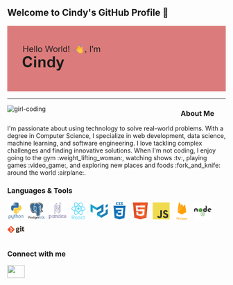 ## Welcome to Cindy's GitHub Profile 👋

![MasterHead](https://raw.githubusercontent.com/cindyweng18/cindyweng18/main/header.png)

---
<img align="left" alt="girl-coding" width="400" src="https://media1.giphy.com/media/v1.Y2lkPTc5MGI3NjExbXJobTZvMGdzYW9yZ3p5NXFuaXphZTFzeGpuaGlsN2FvdHBrZHFrbSZlcD12MV9pbnRlcm5hbF9naWZfYnlfaWQmY3Q9cw/aIJDrOomj81MQZz2uO/giphy.webp">

<h3 align="left">About Me</h3>
<p align="left">
  I'm passionate about using technology to solve real-world problems. With a degree in Computer Science, I specialize in web development, data science, machine learning, and software engineering. I love tackling complex challenges and finding innovative solutions. When I'm not coding, I enjoy going to the gym :weight_lifting_woman:, watching shows :tv:, playing games :video_game:, and exploring new places and foods :fork_and_knife: around the world :airplane:.
</p>

<h3 align="left">Languages & Tools</h3>
<div align="left">
  <img src="https://github.com/devicons/devicon/blob/master/icons/python/python-original-wordmark.svg" title="Python" alt="Python" width="40" height="40"/>&nbsp;
  <img src="https://github.com/devicons/devicon/blob/master/icons/postgresql/postgresql-original-wordmark.svg" title="PostgreSQL" alt="PostgreSQL" width="40" height="40"/>&nbsp;
  <img src="https://github.com/devicons/devicon/blob/master/icons/pandas/pandas-line-wordmark.svg" title="Pandas" alt="Pandas" width="40" height="40"/>&nbsp;
  <img src="https://github.com/devicons/devicon/blob/master/icons/react/react-original-wordmark.svg" title="React" alt="React" width="40" height="40"/>&nbsp;
  <img src="https://github.com/devicons/devicon/blob/master/icons/materialui/materialui-original.svg" title="Material UI" alt="Material UI" width="40" height="40"/>&nbsp;
  <img src="https://github.com/devicons/devicon/blob/master/icons/css3/css3-plain-wordmark.svg"  title="CSS3" alt="CSS" width="40" height="40"/>&nbsp;
  <img src="https://github.com/devicons/devicon/blob/master/icons/html5/html5-original.svg" title="HTML5" alt="HTML" width="40" height="40"/>&nbsp;
  <img src="https://github.com/devicons/devicon/blob/master/icons/javascript/javascript-original.svg" title="JavaScript" alt="JavaScript" width="40" height="40"/>&nbsp;
  <img src="https://github.com/devicons/devicon/blob/master/icons/firebase/firebase-plain-wordmark.svg" title="Firebase" alt="Firebase" width="40" height="40"/>&nbsp;
  <img src="https://github.com/devicons/devicon/blob/master/icons/nodejs/nodejs-original-wordmark.svg" title="NodeJS" alt="NodeJS" width="40" height="40"/>&nbsp;
  <img src="https://github.com/devicons/devicon/blob/master/icons/git/git-original-wordmark.svg" title="Git" **alt="Git" width="40" height="40"/>
</div>

<h3 align="left">Connect with me</h3>
<p align="left">
<a href="https://www.linkedin.com/in/cindybrowning18/" target="blank"><img align="center" src="https://cdn.jsdelivr.net/npm/simple-icons@3.0.1/icons/linkedin.svg" alt="" height="30" width="40" /></a>
</p>
